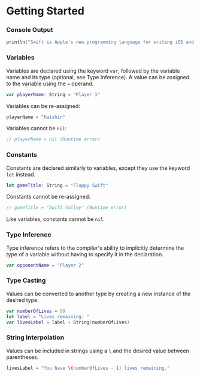 # Getting Started

### Console Output

~~~swift
println("Swift is Apple's new programming language for writing iOS and OSX apps.\n It was introduced during WWDC 2014 as a replacement to Objective-C.")
~~~

### Variables

Variables are declared using the keyword `var`, followed by the variable name
and its type (optional, see Type Inference). A value can be assigned to the variable
using the `=` operand.

~~~swift
var playerName: String = "Player 1"
~~~

Variables can be re-assigned:

~~~swift
playerName = "Kaishin"
~~~

Variables cannot be `nil`:

~~~swift
// playerName = nil (Runtime error)
~~~

### Constants

Constants are declared similarly to variables, except they use the
keyword `let` instead.

~~~swift
let gameTitle: String = "Flappy Swift"
~~~

Constants cannot be re-assigned:

~~~swift
// gameTitle = "Swift Valley" (Runtime error)
~~~

Like variables, constants cannot be `nil`.

### Type Inference

Type inference refers to the compiler's ability
to implicitly determine the type of a variable without having to
specify it in the declaration.

~~~swift
var opponentName = "Player 2"
~~~

### Type Casting

Values can be converted to another type by creating a new instance of the
desired type.

~~~swift
var numberOfLives = 99
let label = "Lives remaining: "
var livesLabel = label + String(numberOfLives)
~~~

### String Interpolation

Values can be included in strings using a `\` and the desired value between
parentheses.

~~~swift
livesLabel = "You have \(numberOfLives - 1) lives remaining."
~~~


